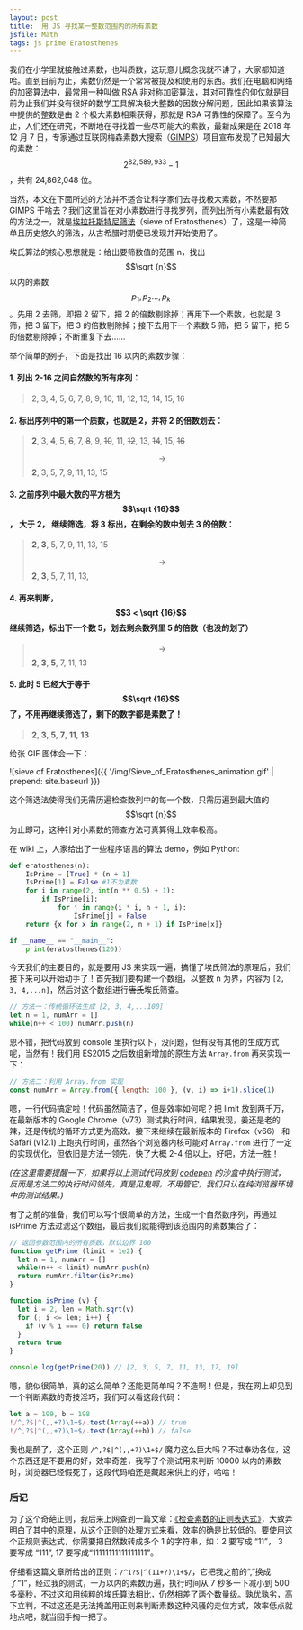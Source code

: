```yaml
---
layout: post
title:  用 JS 寻找某一整数范围内的所有素数
jsfile: Math
tags: js prime Eratosthenes
---
```

我们在小学里就接触过素数，也叫质数，这玩意儿概念我就不讲了，大家都知道哈。直到目前为止，素数仍然是一个常常被提及和使用的东西。我们在电脑和网络的加密算法中，最常用一种叫做 [RSA](https://en.wikipedia.org/wiki/RSA_(cryptosystem)) 非对称加密算法，其对可靠性的仰仗就是目前为止我们并没有很好的数学工具解决极大整数的因数分解问题，因此如果该算法中提供的整数是由 2 个极大素数相乘获得，那就是 RSA 可靠性的保障了。至今为止，人们还在研究，不断地在寻找着一些尽可能大的素数，最新成果是在 2018 年 12 月 7 日，专家通过互联网梅森素数大搜索（[GIMPS](https://www.mersenne.org/)）项目宣布发现了已知最大的素数：$$2^{82,589,933}-1$$，共有 24,862,048 位。
<!--more-->

当然，本文在下面所述的方法并不适合让科学家们去寻找极大素数，不然要那 GIMPS 干啥去？我们这里旨在对小素数进行寻找罗列，而列出所有小素数最有效的方法之一，就是[埃拉托斯特尼筛法](https://en.wikipedia.org/wiki/Sieve_of_Eratosthenes)（sieve of Eratosthenes）了，这是一种简单且历史悠久的筛法，从古希腊时期便已发现并开始使用了。

埃氏算法的核心思想就是：给出要筛数值的范围 n，找出 $$\sqrt {n}$$ 以内的素数 $$p_{1}, p_{2}...,p_{k}$$。先用 2 去筛，即把 2 留下，把 2 的倍数剔除掉；再用下一个素数，也就是 3 筛，把 3 留下，把 3 的倍数剔除掉；接下去用下一个素数 5 筛，把 5 留下，把 5 的倍数剔除掉；不断重复下去......

举个简单的例子，下面是找出 16 以内的素数步骤：

#### 1. 列出 2-16 之间自然数的所有序列：
> 2, 3, 4, 5, 6, 7, 8, 9, 10, 11, 12, 13, 14, 15, 16

#### 2. 标出序列中的第一个质数，也就是 2，并将 2 的倍数划去：
> __2__, 3, <del>4</del>, 5, <del>6</del>, 7, <del>8</del>, 9, <del>10</del>, 11, <del>12</del>, 13, <del>14</del>, 15, <del>16</del>
> 
> $$\rightarrow$$ __2__, 3, 5, 7, 9, 11, 13, 15

#### 3. 之前序列中最大数的平方根为 $$\sqrt {16}$$， 大于 2， 继续筛选，将 3 标出，在剩余的数中划去 3 的倍数：
> __2__, __3__, 5, 7, <del>9</del>, 11, 13, <del>15</del>
>
> $$\rightarrow$$ __2__, __3__, 5, 7, 11, 13,

#### 4. 再来判断，$$3 < \sqrt {16}$$ 继续筛选，标出下一个数 5，划去剩余数列里 5 的倍数（也没的划了）
> $$\rightarrow$$ __2__, __3__, __5__, 7, 11, 13

#### 5. 此时 5 已经大于等于 $$\sqrt {16}$$ 了，不用再继续筛选了，剩下的数字都是素数了！
> __2__, __3__, __5__, __7__, __11__, __13__

给张 GIF 图体会一下：

![sieve of Eratosthenes]({{ '/img/Sieve_of_Eratosthenes_animation.gif' | prepend: site.baseurl }})

这个筛选法使得我们无需历遍检查数列中的每一个数，只需历遍到最大值的 $$\sqrt {n}$$ 为止即可，这种针对小素数的筛查方法可真算得上效率极高。

在 wiki 上，人家给出了一些程序语言的算法 demo，例如 Python:
```python
def eratosthenes(n):
    IsPrime = [True] * (n + 1)
    IsPrime[1] = False #1不为素数
    for i in range(2, int(n ** 0.5) + 1):
        if IsPrime[i]:
            for j in range(i * i, n + 1, i):
                IsPrime[j] = False
    return {x for x in range(2, n + 1) if IsPrime[x]}

if __name__ == "__main__":
    print(eratosthenes(120))
```
今天我们的主要目的，就是要用 JS 来实现一遍，搞懂了埃氏筛法的原理后，我们接下来可以开始动手了！首先我们要构建一个数组，以整数 n 为界，内容为 `[2, 3, 4,...n]`，然后对这个数组进行<del>唐氏</del>埃氏筛查。

```javascript
// 方法一：传统循环法生成 [2, 3, 4,...100]
let n = 1, numArr = []
while(n++ < 100) numArr.push(n)
```

恩不错，把代码放到 console 里执行以下，没问题，但有没有其他的生成方式呢，当然有！我们用 ES2015 之后数组新增加的原生方法 `Array.from` 再来实现一下：

```javascript
// 方法二：利用 Array.from 实现
const numArr = Array.from({ length: 100 }, (v, i) => i+1).slice(1)
```

嗯，一行代码搞定啦！代码虽然简洁了，但是效率如何呢？把 limit 放到两千万，在最新版本的 Google Chrome（v73）测试执行时间，结果发现，姜还是老的辣，还是传统的循环方式更为高效。接下来继续在最新版本的 Firefox（v66） 和 Safari (v12.1) 上跑执行时间，虽然各个浏览器内核可能对  `Array.from` 进行了一定的实现优化，但依旧是方法一领先，快了大概 2-4 倍以上，好吧，方法一胜！

_(在这里需要提醒一下，如果将以上测试代码放到 [codepen](https://codepen.io/) 的沙盒中执行测试，反而是方法二的执行时间领先，真是见鬼啊，不用管它，我们只认在纯浏览器环境中的测试结果。)_

有了之前的准备，我们可以写个很简单的方法，生成一个自然数序列，再通过 isPrime 方法过滤这个数组，最后我们就能得到该范围内的素数集合了：
```javascript
// 返回参数范围内的所有质数，默认边界 100
function getPrime (limit = 1e2) {
  let n = 1, numArr = []
  while(n++ < limit) numArr.push(n)
  return numArr.filter(isPrime)
}

function isPrime (v) {
  let i = 2, len = Math.sqrt(v)
  for (; i <= len; i++) {
    if (v % i === 0) return false
  }
  return true
}

console.log(getPrime(20)) // [2, 3, 5, 7, 11, 13, 17, 19]
```

嗯，貌似很简单，真的这么简单？还能更简单吗？不造啊！但是，我在网上却见到一个判断素数的奇技淫巧，我们可以看这段代码：

```javascript
let a = 199, b = 198
!/^,?$|^(,,+?)\1+$/.test(Array(++a)) // true
!/^,?$|^(,,+?)\1+$/.test(Array(++b)) // false
```

我也是醉了，这个正则 `/^,?$|^(,,+?)\1+$/` 魔力这么巨大吗？不过奉劝各位，这个东西还是不要用的好，效率奇差，我写了个测试用来判断 10000 以内的素数时，浏览器已经假死了，这段代码咱还是藏起来供上的好，哈哈！

### 后记
为了这个奇葩正则，我后来上网查到一篇文章：[《检查素数的正则表达式》](https://coolshell.cn/articles/2704.html)，大致弄明白了其中的原理，从这个正则的处理方式来看，效率的确是比较低的。要使用这个正规则表达式，你需要把自然数转成多个 1 的字符串，如：2 要写成 “11”， 3 要写成 “111”, 17 要写成“11111111111111111”。

仔细看这篇文章所给出的正则：`/^1?$|^(11+?)\1+$/`，它把我之前的“,”换成了“1”，经过我的测试，一万以内的素数历遍，执行时间从 7 秒多一下减小到 500 多毫秒，不过这和用纯粹的埃氏算法相比，仍然相差了两个数量级。孰优孰劣，高下立判，不过这还是无法掩盖用正则来判断素数这种风骚的走位方式，效率低点就地点吧，就当回手掏一把了。